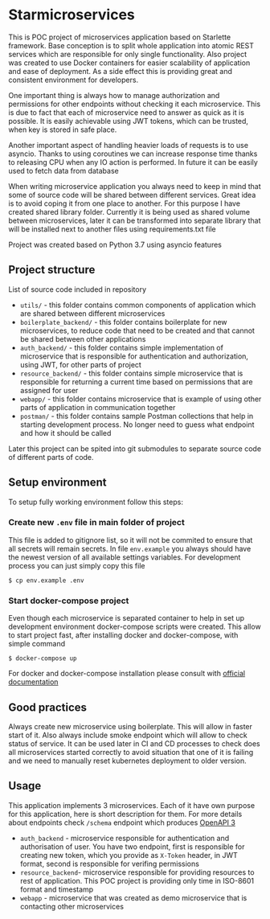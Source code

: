 # Starmicroservices

This is POC project of microservices application based on Starlette framework. Base conception is to split whole application
into atomic REST services which are responsible for only single functionality. Also project was created to use Docker containers
for easier scalability of application and ease of deployment. As a side effect this is providing great and consistent
environment for developers.

One important thing is always how to manage authorization and permissions for other endpoints without checking it each
microservice. This is due to fact that each of microservice need to answer as quick as it is possible. It is easily
achievable using JWT tokens, which can be trusted, when key is stored in safe place.

Another important aspect of handling heavier loads of requests is to use asyncio. Thanks to using coroutines we can increase
response time thanks to releasing CPU when any IO action is performed. In future it can be easily used to fetch data
from database

When writing microservice application you always need to keep in mind that some of source code will be shared between
different services. Great idea is to avoid coping it from one place to another. For this purpose I have created shared
library folder. Currently it is being used as shared volume between microservices, later it can be transformed into
separate library that will be installed next to another files using requirements.txt file

Project was created based on Python 3.7 using asyncio features

## Project structure

List of source code included in repository

- `utils/` - this folder contains common components of application which are shared between different microservices
- `boilerplate_backend/` - this folder contains boilerplate for new microservices, to reduce code that need to be created
and that cannot be shared between other applications
- `auth_backend/` - this folder contains simple implementation of microservice that is responsible for authentication
and authorization, using JWT, for other parts of project
- `resource_backend/` - this folder contains simple microservice that is responsible for returning a current time based
on permissions that are assigned for user
- `webapp/` - this folder contains microservice that is example of using other parts of application in communication together
- `postman/` - this folder contains sample Postman collections that help in starting development process. No longer need
to guess what endpoint and how it should be called

Later this project can be spited into git submodules to separate source code of different parts of code.

## Setup environment

To setup fully working environment follow this steps:

### Create new `.env` file in main folder of project
This file is added to gitignore list, so it will not be commited to ensure that all secrets will remain secrets. In file
`env.example` you always should have the newest version of all available settings variables. For development process
you can just simply copy this file

```shell script
$ cp env.example .env
```

### Start docker-compose project
Even though each microservice is separated container to help in set up development environment docker-compose scripts were
created. This allow to start project fast, after installing docker and docker-compose, with simple command

```shell script
$ docker-compose up
```

For docker and docker-compose installation please consult with [official documentation](https://docs.docker.com/install/)

## Good practices
Always create new microservice using boilerplate. This will allow in faster start of it. Also always include smoke endpoint
which will allow to check status of service. It can be used later in CI and CD processes to check does all microservices
started correctly to avoid situation that one of it is failing and we need to manually reset kubernetes deployment to older
version.

## Usage
This application implements 3 microservices. Each of it have own purpose for this application, here is short description
for them. For more details about endpoints check `/schema` endpoint which produces
[OpenAPI 3](https://github.com/OAI/OpenAPI-Specification/blob/master/versions/3.0.2.md)

- `auth_backend` - microservice responsible for authentication and authorisation of user. You have two endpoint, first is
responsible for creating new token, which you provide as `X-Token` header, in JWT format, second is responsible for verifing
permissions
- `resource_backend`- microservice responsible for providing resources to rest of application. This POC project is providing
only time in ISO-8601 format and timestamp
- `webapp` - microservice that was created as demo microservice that is contacting other microservices
